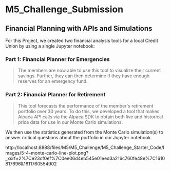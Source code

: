 # **M5_Challenge_Submission**
## **Financial Planning with APIs and Simulations**
For this Project, we created two financial analysis tools for a local Credit Union by using a single Jupyter notebook:
### 
### **Part 1: Financial Planner for Emergencies** 
> The members are now able to use this tool to visualize their current savings. Further, they can then determine if they have enough reserves for an emergency fund.

### **Part 2: Financial Planner for Retirement** 
> This tool forecasts the performance of the member's retirement portfolio over 30 years. To do this, we developed a tool that makes Alpaca API calls via the Alpaca SDK to obtain both live and historical price data for use in our Monte Carlo simulations.

We then use the statistics generated from the Monte Carlo simulation(s) to answer critical questions about the portfolio in our Jupyter notebook.

http://localhost:8888/files/M5/M5_Challenge/M5_Challenge_Starter_Code/Images/5-4-monte-carlo-line-plot.png?_xsrf=2%7Ce23cf0ef%7C0ee06d4eb545e01eed3a216c760fe48e%7C1610817696&1611760554902
